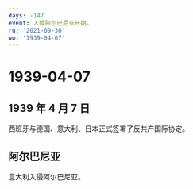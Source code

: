 ```yaml
---
days: -147
event: 入侵阿尔巴尼亚开始。
ru: '2021-09-30'
ww: '1939-04-07'
---
```


# 1939-04-07

## 1939 年 4 月 7 日

西班牙与德国、意大利、日本正式签署了反共产国际协定。

## 阿尔巴尼亚

意大利入侵阿尔巴尼亚。